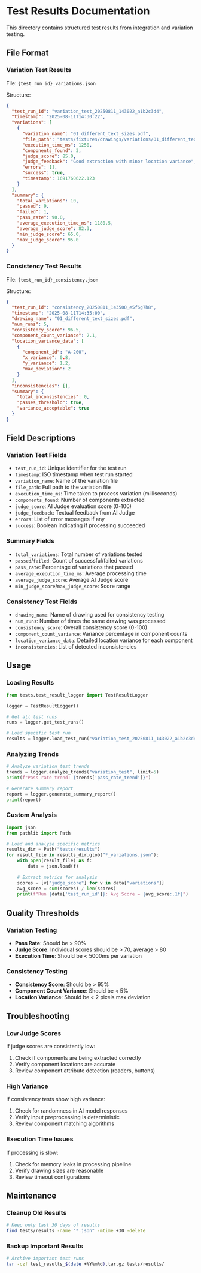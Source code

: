 # Test Results Documentation

This directory contains structured test results from integration and variation testing.

## File Format

### Variation Test Results
File: `{test_run_id}_variations.json`

Structure:
```json
{
  "test_run_id": "variation_test_20250811_143022_a1b2c3d4",
  "timestamp": "2025-08-11T14:30:22",
  "variations": [
    {
      "variation_name": "01_different_text_sizes.pdf",
      "file_path": "tests/fixtures/drawings/variations/01_different_text_sizes.pdf",
      "execution_time_ms": 1250,
      "components_found": 3,
      "judge_score": 85.0,
      "judge_feedback": "Good extraction with minor location variance",
      "errors": [],
      "success": true,
      "timestamp": 1691760622.123
    }
  ],
  "summary": {
    "total_variations": 10,
    "passed": 9,
    "failed": 1,
    "pass_rate": 90.0,
    "average_execution_time_ms": 1180.5,
    "average_judge_score": 82.3,
    "min_judge_score": 65.0,
    "max_judge_score": 95.0
  }
}
```

### Consistency Test Results
File: `{test_run_id}_consistency.json`

Structure:
```json
{
  "test_run_id": "consistency_20250811_143500_e5f6g7h8",
  "timestamp": "2025-08-11T14:35:00",
  "drawing_name": "01_different_text_sizes.pdf",
  "num_runs": 5,
  "consistency_score": 96.5,
  "component_count_variance": 2.1,
  "location_variance_data": [
    {
      "component_id": "A-200",
      "x_variance": 0.8,
      "y_variance": 1.2,
      "max_deviation": 2
    }
  ],
  "inconsistencies": [],
  "summary": {
    "total_inconsistencies": 0,
    "passes_threshold": true,
    "variance_acceptable": true
  }
}
```

## Field Descriptions

### Variation Test Fields

- `test_run_id`: Unique identifier for the test run
- `timestamp`: ISO timestamp when test run started
- `variation_name`: Name of the variation file
- `file_path`: Full path to the variation file
- `execution_time_ms`: Time taken to process variation (milliseconds)
- `components_found`: Number of components extracted
- `judge_score`: AI Judge evaluation score (0-100)
- `judge_feedback`: Textual feedback from AI Judge
- `errors`: List of error messages if any
- `success`: Boolean indicating if processing succeeded

### Summary Fields

- `total_variations`: Total number of variations tested
- `passed`/`failed`: Count of successful/failed variations
- `pass_rate`: Percentage of variations that passed
- `average_execution_time_ms`: Average processing time
- `average_judge_score`: Average AI Judge score
- `min_judge_score`/`max_judge_score`: Score range

### Consistency Test Fields

- `drawing_name`: Name of drawing used for consistency testing
- `num_runs`: Number of times the same drawing was processed
- `consistency_score`: Overall consistency score (0-100)
- `component_count_variance`: Variance percentage in component counts
- `location_variance_data`: Detailed location variance for each component
- `inconsistencies`: List of detected inconsistencies

## Usage

### Loading Results
```python
from tests.test_result_logger import TestResultLogger

logger = TestResultLogger()

# Get all test runs
runs = logger.get_test_runs()

# Load specific test run
results = logger.load_test_run("variation_test_20250811_143022_a1b2c3d4")
```

### Analyzing Trends
```python
# Analyze variation test trends
trends = logger.analyze_trends("variation_test", limit=5)
print(f"Pass rate trend: {trends['pass_rate_trend']}")

# Generate summary report
report = logger.generate_summary_report()
print(report)
```

### Custom Analysis
```python
import json
from pathlib import Path

# Load and analyze specific metrics
results_dir = Path("tests/results")
for result_file in results_dir.glob("*_variations.json"):
    with open(result_file) as f:
        data = json.load(f)
    
    # Extract metrics for analysis
    scores = [v["judge_score"] for v in data["variations"]]
    avg_score = sum(scores) / len(scores)
    print(f"Run {data['test_run_id']}: Avg Score = {avg_score:.1f}")
```

## Quality Thresholds

### Variation Testing
- **Pass Rate**: Should be > 90%
- **Judge Score**: Individual scores should be > 70, average > 80
- **Execution Time**: Should be < 5000ms per variation

### Consistency Testing
- **Consistency Score**: Should be > 95%
- **Component Count Variance**: Should be < 5%
- **Location Variance**: Should be < 2 pixels max deviation

## Troubleshooting

### Low Judge Scores
If judge scores are consistently low:
1. Check if components are being extracted correctly
2. Verify component locations are accurate
3. Review component attribute detection (readers, buttons)

### High Variance
If consistency tests show high variance:
1. Check for randomness in AI model responses
2. Verify input preprocessing is deterministic
3. Review component matching algorithms

### Execution Time Issues
If processing is slow:
1. Check for memory leaks in processing pipeline
2. Verify drawing sizes are reasonable
3. Review timeout configurations

## Maintenance

### Cleanup Old Results
```bash
# Keep only last 30 days of results
find tests/results -name "*.json" -mtime +30 -delete
```

### Backup Important Results
```bash
# Archive important test runs
tar -czf test_results_$(date +%Y%m%d).tar.gz tests/results/
```